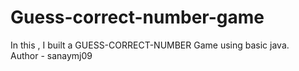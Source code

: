 # Guess-correct-number-game
In this , I built a GUESS-CORRECT-NUMBER Game using basic java.
<br>
Author - sanaymj09